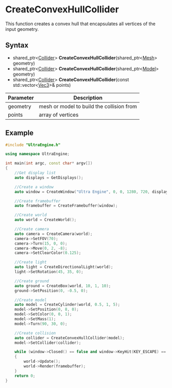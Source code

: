 # CreateConvexHullCollider

This function creates a convex hull that encapsulates all vertices of the input geometry.

## Syntax

- shared_ptr<[Collider](Collider.md)\> **CreateConvexHullCollider**(shared_ptr<[Mesh](Mesh.md)\> geometry)
- shared_ptr<[Collider](Collider.md)\> **CreateConvexHullCollider**(shared_ptr<[Model](Model.md)\> geometry)
- shared_ptr<[Collider](Collider.md)\> **CreateConvexHullCollider**(const std::vector<[Vec3](Vec3.md)\>& points)

| Parameter | Description |
|---|---|
| geometry | mesh or model to build the collision from |
| points | array of vertices |

## Example

```c++
#include "UltraEngine.h"

using namespace UltraEngine;

int main(int argc, const char* argv[])
{
    //Get display list
    auto displays = GetDisplays();

    //Create a window
    auto window = CreateWindow("Ultra Engine", 0, 0, 1280, 720, displays[0], WINDOW_TITLEBAR | WINDOW_CENTER);

    //Create framebuffer
    auto framebuffer = CreateFramebuffer(window);

    //Create world
    auto world = CreateWorld();

    //Create camera
    auto camera = CreateCamera(world);
    camera->SetFOV(70);
    camera->Turn(15, 0, 0);
    camera->Move(0, 2, -8);
    camera->SetClearColor(0.125);

    //Create light
    auto light = CreateDirectionalLight(world);
    light->SetRotation(45, 35, 0);

    //Create ground
    auto ground = CreateBox(world, 10, 1, 10);
    ground->SetPosition(0, -0.5, 0);

    //Create model
    auto model = CreateCylinder(world, 0.5, 1, 5);
    model->SetPosition(0, 8, 0);
    model->SetColor(0, 0, 1);
    model->SetMass(1);
    model->Turn(90, 30, 0);

    //Create collision
    auto collider = CreateConvexHullCollider(model);
    model->SetCollider(collider);

    while (window->Closed() == false and window->KeyHit(KEY_ESCAPE) == false)
    {
        world->Update();
        world->Render(framebuffer);
    }
    return 0;
}
```
